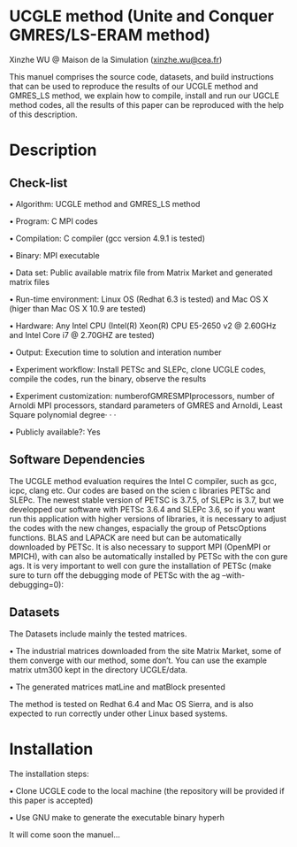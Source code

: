 # UCGLE method (Unite and Conquer GMRES/LS-ERAM method)

Xinzhe WU @ Maison de la Simulation (xinzhe.wu@cea.fr)


This manuel comprises the source code, datasets, and build instructions that can be used to reproduce the results of our UCGLE method and GMRES_LS method, we explain how to compile, install and run our UGCLE method codes, all the results of this paper can be reproduced with the help of this description.

# Description

## Check-list


• Algorithm: UCGLE method and GMRES_LS method

• Program: C MPI codes

• Compilation: C compiler (gcc version 4.9.1 is tested) 

• Binary: MPI executable

• Data set: Public available matrix file from Matrix Market and generated matrix files

• Run-time environment: Linux OS (Redhat 6.3 is tested) and Mac OS X (higer than Mac OS X 10.9 are tested)

• Hardware: Any Intel CPU (Intel(R) Xeon(R) CPU E5-2650 v2 @ 2.60GHz and Intel Core i7 @ 2.70GHZ are tested)

• Output: Execution time to solution and interation number

• Experiment workflow: Install PETSc and SLEPc, clone UCGLE codes, compile the codes, run the binary, observe the results

• Experiment customization: numberofGMRESMPIprocessors, number of Arnoldi MPI processors, standard parameters of GMRES
and Arnoldi, Least Square polynomial degree· · ·

• Publicly available?: Yes

## Software Dependencies

The UCGLE method evaluation requires the Intel C compiler, such as gcc, icpc, clang etc. Our codes are based on the scien c libraries PETSc and SLEPc. The newest stable version of PETSC is 3.7.5, of SLEPc is 3.7, but we developped our software with PETSc 3.6.4 and SLEPc 3.6, so if you want run this application with higher versions of libraries, it is necessary to adjust the codes with the new changes, espacially the group of PetscOptions functions. BLAS and LAPACK are need but can be automatically downloaded by PETSc. It is also necessary to support MPI (OpenMPI or MPICH), with can also be automatically installed by PETSc with the con gure  ags. It is very important to well con gure the installation of PETSc (make sure to turn off the debugging mode of PETSc with the  ag –with-debugging=0):

## Datasets

The Datasets include mainly the tested matrices.

• The industrial matrices downloaded from the site Matrix Market, some of them converge with our method, some
  don’t. You can use the example matrix utm300 kept in the directory UCGLE/data.
  
• The generated matrices matLine and matBlock presented

The method is tested on Redhat 6.4 and Mac OS Sierra, and is also expected to run correctly under other Linux based systems.

# Installation

The installation steps:

• Clone UCGLE code to the local machine (the repository will be provided if this paper is accepted)

• Use GNU make to generate the executable binary hyperh

It will come soon the manuel...
